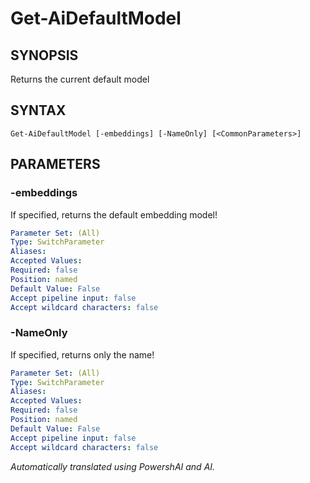 ﻿---
external help file: powershai-help.xml
schema: 2.0.0
powershai: true
---

# Get-AiDefaultModel

## SYNOPSIS <!--!= @#Synop !-->
Returns the current default model

## SYNTAX <!--!= @#Syntax !-->

```
Get-AiDefaultModel [-embeddings] [-NameOnly] [<CommonParameters>]
```

## PARAMETERS <!--!= @#Params !-->

### -embeddings
If specified, returns the default embedding model!

```yml
Parameter Set: (All)
Type: SwitchParameter
Aliases: 
Accepted Values: 
Required: false
Position: named
Default Value: False
Accept pipeline input: false
Accept wildcard characters: false
```

### -NameOnly
If specified, returns only the name!

```yml
Parameter Set: (All)
Type: SwitchParameter
Aliases: 
Accepted Values: 
Required: false
Position: named
Default Value: False
Accept pipeline input: false
Accept wildcard characters: false
```


<!--PowershaiAiDocBlockStart-->
_Automatically translated using PowershAI and AI._
<!--PowershaiAiDocBlockEnd-->
